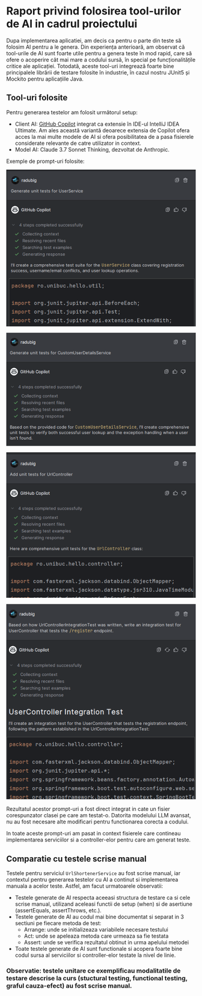 # Raport privind folosirea tool-urilor de AI in cadrul proiectului

Dupa implementarea aplicatiei, am decis ca pentru o parte din teste să folosim AI pentru a le genera. Din experiența anterioară,
am observat că tool-urile de AI sunt foarte utile pentru a genera teste în mod rapid, care să ofere o acoperire cât mai mare a codului
sursă, în special pe funcționalitățile critice ale aplicației. Totodată, aceste tool-uri integrează foarte bine principalele librării de
testare folosite în industrie, în cazul nostru JUnit5 și Mockito pentru aplicațiile Java.

## Tool-uri folosite

Pentru generarea testelor am folosit următorul setup:
- Client AI: [GitHub Copilot](https://github.com/features/copilot) integrat ca extensie în IDE-ul IntelliJ IDEA Ultimate. Am ales această
variantă deoarece extensia de Copilot ofera acces la mai multe modele de AI si ofera posibilitatea de a pasa fisierele considerate
relevante de catre utilizator in context.
- Model AI: Claude 3.7 Sonnet Thinking, dezvoltat de Anthropic.

Exemple de prompt-uri folosite:

![](screenshots/AI/Prompt-01.png)

![](screenshots/AI/Prompt-02.png)

![](screenshots/AI/Prompt-03.png)

![](screenshots/AI/Prompt-04.png)

Rezultatul acestor prompt-uri a fost direct integrat in cate un fisier corespunzator clasei pe care am testat-o. Datorita modelului
LLM avansat, nu au fost necesare alte modificari pentru functionarea corecta a codului.

In toate aceste prompt-uri am pasat in context fisierele care contineau implementarea serviciilor si a controller-elor pentru care
am generat teste.

## Comparatie cu testele scrise manual

Testele pentru serviciul `UrlShortenerService` au fost scrise manual, iar contextul pentru generarea testelor cu AI a continut
si implementarea manuala a acelor teste. Astfel, am facut urmatoarele observatii:

- Testele generate de AI respecta aceeasi structura de testare ca si cele scrise manual, utilizand aceleasi functii de setup (when) si 
de asertiune (assertEquals, assertThrows, etc.).
- Testele generate de AI au codul mai bine documentat si separat in 3 sectiuni pe fiecare metoda de test: 
  - Arrange: unde se initializeaza variabilele necesare testului
  - Act: unde se apeleaza metoda care urmeaza sa fie testata
  - Assert: unde se verifica rezultatul obtinut in urma apelului metodei
- Toate testele generate de AI sunt functionale si acopera foarte bine codul sursa al serviciilor si controller-elor testate la nivel de
linie.

### Observatie: testele unitare ce exemplificau modalitatile de testare descrise la curs (stuctural testing, functional testing, graful cauza-efect) au fost scrise manual.